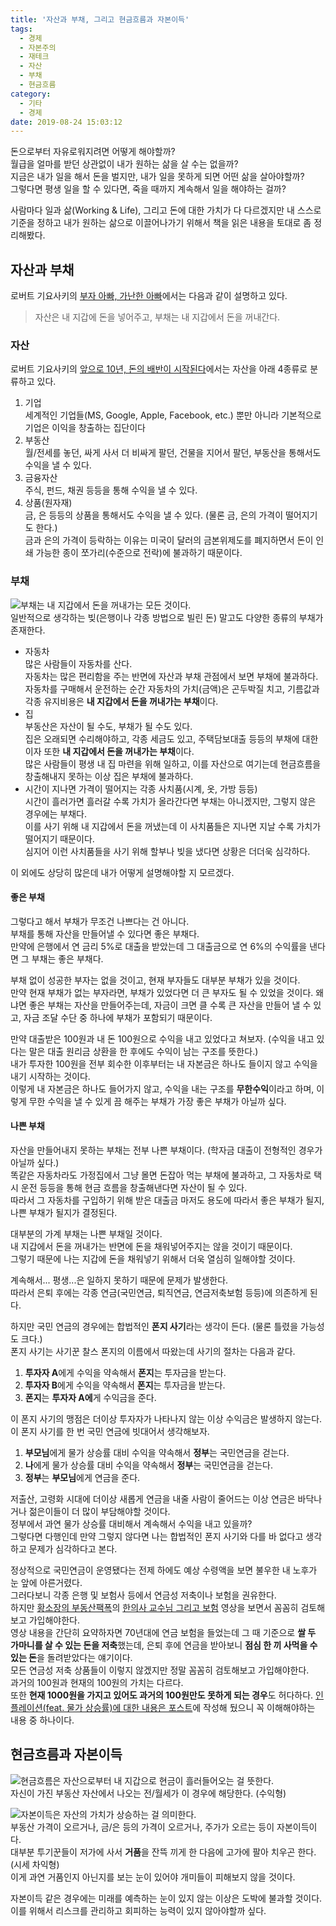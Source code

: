 ```yaml
---
title: '자산과 부채, 그리고 현금흐름과 자본이득'
tags:
  - 경제
  - 자본주의
  - 재테크
  - 자산
  - 부채
  - 현금흐름
category:
  - 기타
  - 경제
date: 2019-08-24 15:03:12
---
```



돈으로부터 자유로워지려면 어떻게 해야할까?  
월급을 얼마를 받던 상관없이 내가 원하는 삶을 살 수는 없을까?  
지금은 내가 일을 해서 돈을 벌지만, 내가 일을 못하게 되면 어떤 삶을 살아야할까?    
그렇다면 평생 일을 할 수 있다면, 죽을 때까지 계속해서 일을 해야하는 걸까?

사람마다 일과 삶(Working & Life), 그리고 돈에 대한 가치가 다 다르겠지만 내 스스로 기준을 정하고 내가 원하는 삶으로 이끌어나가기 위해서 책을 읽은 내용을 토대로 좀 정리해봤다.  

## 자산과 부채
로버트 기요사키의 [부자 아빠, 가난한 아빠](https://book.naver.com/bookdb/book_detail.nhn?bid=13347349)에서는 다음과 같이 설명하고 있다.  

> 자산은 내 지갑에 돈을 넣어주고, 부채는 내 지갑에서 돈을 꺼내간다.

### 자산
로버트 기요사키의 [앞으로 10년, 돈의 배반이 시작된다](https://book.naver.com/bookdb/book_detail.nhn?bid=6862489)에서는 자산을 아래 4종류로 분류하고 있다.  

1. 기업  
세계적인 기업들(MS, Google, Apple, Facebook, etc.) 뿐만 아니라 기본적으로 기업은 이익을 창출하는 집단이다
2. 부동산  
월/전세를 놓던, 싸게 사서 더 비싸게 팔던, 건물을 지어서 팔던, 부동산을 통해서도 수익을 낼 수 있다.
3. 금융자산  
주식, 펀드, 채권 등등을 통해 수익을 낼 수 있다.
4. 상품(원자재)  
금, 은 등등의 상품을 통해서도 수익을 낼 수 있다. (물론 금, 은의 가격이 떨어지기도 한다.)  
금과 은의 가격이 등락하는 이유는 미국이 달러의 금본위제도를 폐지하면서 돈이 인쇄 가능한 종이 쪼가리(수준으로 전락)에 불과하기 때문이다.  

### 부채
![부채는 내 지갑에서 돈을 꺼내가는 모든 것이다.](/images/assets-debts-cash-flow-and-captial-gains/debt.png)  
일반적으로 생각하는 빚(은행이나 각종 방법으로 빌린 돈) 말고도 다양한 종류의 부채가 존재한다.

* 자동차  
많은 사람들이 자동차를 산다.  
자동차는 많은 편리함을 주는 반면에 자산과 부채 관점에서 보면 부채에 불과하다.  
자동차를 구매해서 운전하는 순간 자동차의 가치(금액)은 곤두박질 치고, 기름값과 각종 유지비용은 **내 지갑에서 돈을 꺼내가는 부채**이다.  
* 집  
부동산은 자산이 될 수도, 부채가 될 수도 있다.    
집은 오래되면 수리해야하고, 각종 세금도 있고, 주택담보대출 등등의 부채에 대한 이자 또한 **내 지갑에서 돈을 꺼내가는 부채**이다.  
많은 사람들이 평생 내 집 마련을 위해 일하고, 이를 자산으로 여기는데 현금흐름을 창출해내지 못하는 이상 집은 부채에 불과하다.  
* 시간이 지나면 가격이 떨어지는 각종 사치품(시계, 옷, 가방 등등)  
시간이 흘러가면 흘러갈 수록 가치가 올라간다면 부채는 아니겠지만, 그렇지 않은 경우에는 부채다.  
이를 사기 위해 내 지갑에서 돈을 꺼냈는데 이 사치품들은 지나면 지날 수록 가치가 떨어지기 때문이다.  
심지어 이런 사치품들을 사기 위해 할부나 빚을 냈다면 상황은 더더욱 심각하다.

이 외에도 상당히 많은데 내가 어떻게 설명해야할 지 모르겠다.

#### 좋은 부채
그렇다고 해서 부채가 무조건 나쁘다는 건 아니다.  
부채를 통해 자산을 만들어낼 수 있다면 좋은 부채다.  
만약에 은행에서 연 금리 5%로 대출을 받았는데 그 대출금으로 연 6%의 수익률을 낸다면 그 부채는 좋은 부채다.
  
부채 없이 성공한 부자는 없을 것이고, 현재 부자들도 대부분 부채가 있을 것이다.  
만약 현재 부채가 없는 부자라면, 부채가 있었다면 더 큰 부자도 될 수 있었을 것이다.
왜냐면 좋은 부채는 자산을 만들어주는데, 자금이 크면 클 수록 큰 자산을 만들어 낼 수 있고, 자금 조달 수단 중 하나에 부채가 포함되기 때문이다.  

만약 대출받은 100원과 내 돈 100원으로 수익을 내고 있었다고 쳐보자. (수익을 내고 있다는 말은 대출 원리금 상환을 한 후에도 수익이 남는 구조를 뜻한다.)    
내가 투자한 100원을 전부 회수한 이후부터는 내 자본금은 하나도 들이지 않고 수익을 내기 시작하는 것이다.  
이렇게 내 자본금은 하나도 들어가지 않고, 수익을 내는 구조를 **무한수익**이라고 하며, 이렇게 무한 수익을 낼 수 있게 끔 해주는 부채가 가장 좋은 부채가 아닐까 싶다.

#### 나쁜 부채  
자산을 만들어내지 못하는 부채는 전부 나쁜 부채이다. (학자금 대출이 전형적인 경우가 아닐까 싶다.)  
똑같은 자동차라도 가정집에서 그냥 몰면 돈잡아 먹는 부채에 불과하고, 그 자동차로 택시 운전 등등을 통해 현금 흐름을 창출해낸다면 자산이 될 수 있다.  
따라서 그 자동차를 구입하기 위해 받은 대출금 마저도 용도에 따라서 좋은 부채가 될지, 나쁜 부채가 될지가 결정된다.  

대부분의 가계 부채는 나쁜 부채일 것이다.  
내 지갑에서 돈을 꺼내가는 반면에 돈을 채워넣어주지는 않을 것이기 때문이다.  
그렇기 때문에 나는 지갑에 돈을 채워넣기 위해서 더욱 열심히 일해야할 것이다.  

계속해서... 평생...은 일하지 못하기 때문에 문제가 발생한다.  
따라서 은퇴 후에는 각종 연금(국민연금, 퇴직연금, 연금저축보험 등등)에 의존하게 된다.  

하지만 국민 연금의 경우에는 합법적인 **폰지 사기**라는 생각이 든다. (물론 틀렸을 가능성도 크다.)  
폰지 사기는 사기꾼 찰스 폰지의 이름에서 따왔는데 사기의 절차는 다음과 같다.

1. **투자자 A**에게 수익을 약속해서 **폰지**는 투자금을 받는다.  
2. **투자자 B**에게 수익을 약속해서 **폰지**는 투자금을 받는다.  
3. **폰지**는 **투자자 A에**게 수익금을 준다.  

이 폰지 사기의 맹점은 더이상 투자자가 나타나지 않는 이상 수익금은 발생하지 않는다.  
이 폰지 사기를 한 번 국민 연금에 빗대어서 생각해보자.

1. **부모님**에게 물가 상승률 대비 수익을 약속해서 **정부**는 국민연금을 걷는다.  
2. **나**에게 물가 상승률 대비 수익을 약속해서 **정부**는 국민연금을 걷는다.  
3. **정부**는 **부모님**에게 연금을 준다.

저출산, 고령화 시대에 더이상 새롭게 연금을 내줄 사람이 줄어드는 이상 연금은 바닥나거나 젊은이들이 더 많이 부담해야할 것이다.  
정부에서 과연 물가 상승률 대비해서 계속해서 수익을 내고 있을까?  
그렇다면 다행인데 만약 그렇지 않다면 나는 합법적인 폰지 사기와 다를 바 없다고 생각하고 문제가 심각하다고 본다. 

정상적으로 국민연금이 운영됐다는 전제 하에도 예상 수령액을 보면 불우한 내 노후가 눈 앞에 아른거렸다.  
그러다보니 각종 은행 및 보험사 등에서 연금성 저축이나 보험을 권유한다.  
하지만 [황소장의 부동산팩폭](https://www.youtube.com/channel/UC2soFUK5L61ovrRW5L5u-JA)의 [한의사 교수님 그리고 보험](https://www.youtube.com/watch?v=18vDx6p2Ef0) 영상을 보면서 꼼꼼히 검토해보고 가입해야한다.  
영상 내용을 간단히 요약하자면 70년대에 연금 보험을 들었는데 그 때 기준으로 **쌀 두 가마니를 살 수 있는 돈을 저축**했는데, 은퇴 후에 연금을 받아보니 **점심 한 끼 사먹을 수 있는 돈**을 돌려받았다는 얘기이다.  
모든 연금성 저축 상품들이 이렇지 않겠지만 정말 꼼꼼히 검토해보고 가입해야한다.  
과거의 100원과 현재의 100원의 가치는 다르다.  
또한 **현재 1000원을 가지고 있어도 과거의 100원만도 못하게 되는 경우**도 허다하다.
[인플레이션(feat. 물가 상승률)에 대한 내용은 포스트](/2019/08/15/why-central-banks-creates-money/)에 작성해 뒀으니 꼭 이해해야하는 내용 중 하나이다. 

## 현금흐름과 자본이득
![현금흐름은 자산으로부터 내 지갑으로 현금이 흘러들어오는 걸 뜻한다.](/images/assets-debts-cash-flow-and-captial-gains/cash-flow.png)  
자신이 가진 부동산 자산에서 나오는 전/월세가 이 경우에 해당한다. (수익형)

![자본이득은 자산의 가치가 상승하는 걸 의미한다.](/images/assets-debts-cash-flow-and-captial-gains/capital-gains.png)  
부동산 가격이 오르거나, 금/은 등의 가격이 오르거나, 주가가 오르는 등이 자본이득이다.  
대부분 투기꾼들이 저가에 사서 **거품**을 잔뜩 끼게 한 다음에 고가에 팔아 치우곤 한다. (시세 차익형)  
이게 과연 거품인지 아닌지를 보는 눈이 있어야 개미들이 피해보지 않을 것이다.  

자본이득 같은 경우에는 미래를 예측하는 눈이 있지 않는 이상은 도박에 불과할 것이다.  
이를 위해서 리스크를 관리하고 회피하는 능력이 있지 않아야할까 싶다.